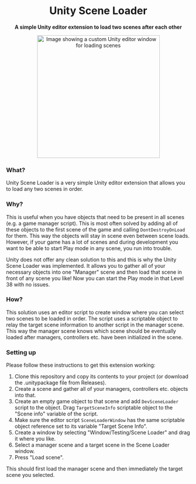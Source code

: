 <h1 align="center">Unity Scene Loader</h1>

<div align="center">
  <strong>A simple Unity editor extension to load two scenes after each other</strong>
</div>

<p align="center">
  <img src="https://user-images.githubusercontent.com/4214671/194774447-08756ac8-2434-487f-a85d-2e92cb0c1619.png" alt="Image showing a custom Unity editor window for loading scenes" width="335">
</p>

### What?
Unity Scene Loader is a very simple Unity editor extension that allows you to load any two scenes in order.

### Why?
This is useful when you have objects that need to be present in all scenes (e.g. a game manager script). This is most often solved by adding all of these objects to the first scene of the game and calling `DontDestroyOnLoad` for them. This way the objects will stay in scene even between scene loads. However, if your game has a lot of scenes and during development you want to be able to start Play mode in any scene, you run into trouble.

Unity does not offer any clean solution to this and this is why the Unity Scene Loader was implemented. It allows you to gather all of your necessary objects into one "Manager" scene and then load that scene in front of any scene you like! Now you can start the Play mode in that Level 38 with no issues.

### How?
This solution uses an editor script to create window where you can select two scenes to be loaded in order. The script uses a scriptable object to relay the target scene information to another script in the manager scene. This way the manager scene knows which scene should be eventually loaded after managers, controllers etc. have been initialized in the scene.

### Setting up
Please follow these instructions to get this extension working:
1. Clone this repository and copy its contents to your project (or download the .unitypackage file from Releases).
2. Create a scene and gather all of your managers, controllers etc. objects into that.
3. Create an empty game object to that scene and add `DevSceneLoader` script to the object. Drag `TargetSceneInfo` scriptable object to the "Scene info" variable of the script.
4. Make sure the editor script `SceneLoaderWindow` has the same scriptable object reference set to its variable "Target Scene Info".
5. Create a window by selecting "Window/Testing/Scene Loader" and drag it where you like.
6. Select a manager scene and a target scene in the Scene Loader window.
7. Press "Load scene".

This should first load the manager scene and then immediately the target scene you selected.
